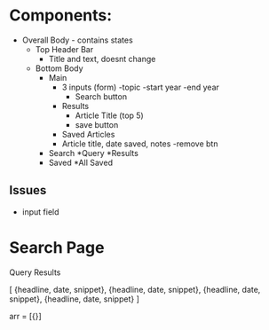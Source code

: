 # Components:
* Overall Body
      - contains states
  * Top Header Bar
    * Title and text, doesnt change
  * Bottom Body
    * Main
      * 3 inputs (form) 
          -topic
          -start year
          -end year
        * Search button
      * Results
        * Article Title (top 5)
        - save button
       * Saved Articles
        * Article title, date saved, notes
            -remove btn
    * Search
      *Query
      *Results
    * Saved
      *All Saved

## Issues
* input field

# Search Page

Query
Results

[
{headline, date, snippet}, 
{headline, date, snippet}, 
{headline, date, snippet}, 
{headline, date, snippet}
]

arr = [{}]